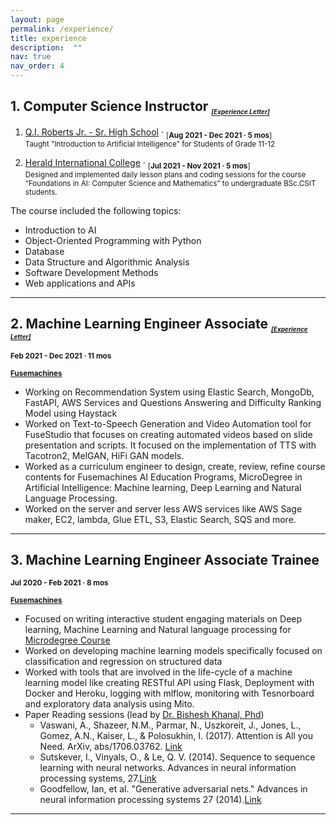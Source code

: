 ```yaml
---
layout: page
permalink: /experience/
title: experience
description:  ""
nav: true
nav_order: 4
---
```



## 1. Computer Science Instructor _<sub style="font-size:10px">[[Experience Letter]](/assets/files/fuse/experience_teaching.pdf)</sub>_

1. [Q.I. Roberts Jr. - Sr. High School](https://www.putnamschools.org/o/qi-roberts) · <sub>[**Aug 2021 - Dec 2021 · 5 mos**]</sub><br>
<sub>Taught "Introduction to Artificial Intelligence" for Students of Grade 11-12</sub>


2. [Herald International College](https://www.heraldintlcollege.edu.np/) · <sub>[**Jul 2021 - Nov 2021 · 5 mos**]</sub><br>
<sub>Designed and implemented daily lesson plans and coding sessions for the course “Foundations in AI: Computer Science and Mathematics” to undergraduate BSc.CSIT students.</sub>

The course included the following topics:
- Introduction to AI
- Object-Oriented Programming with Python
- Database
- Data Structure and Algorithmic Analysis
- Software Development Methods
- Web applications and APIs


---

## 2. Machine Learning Engineer Associate _<sub style="font-size:10px">[[Experience Letter]](/assets/files/fuse/experience_fuse.pdf)</sub>_


<sub>**Feb 2021 - Dec 2021 · 11 mos**</sub>

<sub>**[Fusemachines](https://fusemachines.com/)**</sub>


- Working on Recommendation System using Elastic Search, MongoDb, FastAPI, AWS Services and Questions Answering and Difficulty Ranking Model using Haystack
- Worked on Text-to-Speech Generation and Video Automation tool for FuseStudio that focuses on creating automated videos based on slide presentation and scripts. It focused on the implementation of TTS with Tacotron2, MelGAN, HiFi GAN models.
- Worked as a curriculum engineer to design, create, review, refine course contents for Fusemachines AI Education Programs, MicroDegree in Artificial Intelligence: Machine learning, Deep Learning and Natural Language Processing.
- Worked on the server and server less AWS services like AWS Sage maker, EC2, lambda, Glue ETL, S3, Elastic Search, SQS and more.


---

## 3. Machine Learning Engineer Associate Trainee

<sub>**Jul 2020 - Feb 2021 · 8 mos**</sub>

<sub>**[Fusemachines](https://fusemachines.com/)**</sub>

- Focused on writing interactive student engaging materials on Deep learning, Machine Learning and Natural language processing for [Microdegree Course](https://fuse.ai/ai-fellowship/)
- Worked on developing machine learning models specifically focused on classification and regression on structured data
- Worked with tools that are involved in the life-cycle of a machine learning model like creating RESTful API using Flask, Deployment with Docker and Heroku, logging with mlflow, monitoring with Tesnorboard and exploratory data analysis using Mito.
- Paper Reading sessions (lead by [Dr. Bishesh Khanal, Phd](https://www.naamii.org.np/teams/bishesh-khanal/))
    - Vaswani, A., Shazeer, N.M., Parmar, N., Uszkoreit, J., Jones, L., Gomez, A.N., Kaiser, L., & Polosukhin, I. (2017). Attention is All you Need. ArXiv, abs/1706.03762. [Link](https://arxiv.org/abs/1706.03762)
    - Sutskever, I., Vinyals, O., & Le, Q. V. (2014). Sequence to sequence learning with neural networks. Advances in neural information processing systems, 27.[Link](https://arxiv.org/abs/1409.3215)
    - Goodfellow, Ian, et al. "Generative adversarial nets." Advances in neural information processing systems 27 (2014).[Link](https://arxiv.org/abs/1406.2661)


---
